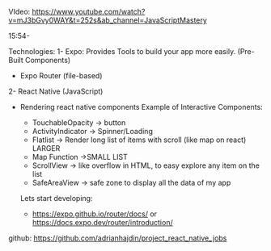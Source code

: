VIdeo: https://www.youtube.com/watch?v=mJ3bGvy0WAY&t=252s&ab_channel=JavaScriptMastery

15:54-

Technologies:
1- Expo: Provides Tools to build your app more easily. (Pre-Built Components)
 - Expo Router (file-based)

2- React Native (JavaScript)
 - Rendering react native components
  Example of Interactive Components:
   - TouchableOpacity   -> button
   - ActivityIndicator  -> Spinner/Loading
   - Flatlist           -> Render long list of items with scroll (like map on react) LARGER
   - Map Function       ->SMALL LIST
   - ScrollView         -> like overflow in HTML, to easy explore any item on the list
   - SafeAreaView       -> safe zone to display all the data of my app

   Lets start developing:
   - https://expo.github.io/router/docs/    or     https://docs.expo.dev/router/introduction/

   
github: https://github.com/adrianhajdin/project_react_native_jobs